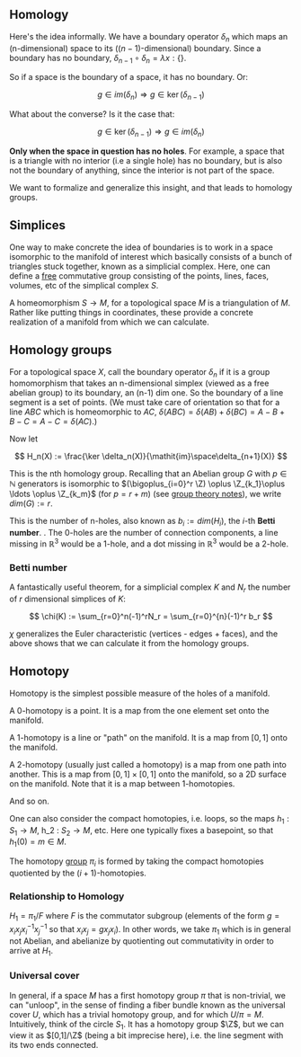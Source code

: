 $\newcommand{\R}{\mathbb{R}}$
$\newcommand{\RR}{\mathbb{R}}$
$\newcommand{\C}{\mathbb{C}}$
$\newcommand{\N}{\mathbb{N}}$
$\newcommand{\Z}{\mathbb{Z}}$


## Homology

Here's the idea informally. We have a boundary operator $\delta_n$ which maps an (n-dimensional) space to its (($n-1$)-dimensional) boundary. Since a boundary has no boundary, $\delta_{n-1}\circ\delta_n = \lambda x:\{\}$. 

So if a space is the boundary of a space, it has no boundary. Or:

$$
g \in im (\delta_n) \Rightarrow g \in \ker (\delta_{n-1})
$$

What about the converse? Is it the case that:

$$
g \in \ker (\delta_{n-1}) \Rightarrow g \in im (\delta_n)
$$

**Only when the space in question has no holes**. For example, a space that is a triangle with no interior (i.e a single hole) has no boundary, but is also not the boundary of anything, since the interior is not part of the space.

We want to formalize and generalize this insight, and that leads to homology groups. 

## Simplices

One way to make concrete the idea of boundaries is to work in a space isomorphic to the manifold of interest which basically consists of a bunch of triangles stuck together, known as a simplicial complex. Here, one can define a [free](/maths/categories/#free-objects) commutative group consisting of the points, lines, faces, volumes, etc of the simplical complex $S$.

A homeomorphism $S \to M$, for a topological space $M$ is a triangulation of $M$. Rather like putting things in coordinates, these provide a concrete realization of a manifold from which we can calculate. 

## Homology groups

For a topological space $X$, call the boundary operator $\delta_n$ if it is a group homomorphism that takes an n-dimensional simplex (viewed as a free abelian group) to its boundary, an (n-1) dim one. So the boundary of a line segment is a set of points. (We must take care of orientation so that for a line $ABC$ which is homeomorphic to $AC$, $\delta(ABC)=\delta(AB)+\delta(BC)=A-B+B-C = A-C = \delta(AC)$.)

Now let 

$$
H_n(X) := \frac{\ker \delta_n(X)}{\mathit{im}\space\delta_{n+1}(X)}
$$

This is the nth homology group.  Recalling that an Abelian group $G$ with $p \in \mathbb{N}$ generators is isomorphic to $(\bigoplus_{i=0}^r \Z) \oplus \Z_{k_1}\oplus \ldots \oplus \Z_{k_m}$ (for $p=r+m$) (see [group theory notes](groups.md)), we write $dim(G) := r$.

This is the number of n-holes, also known as $b_i := dim(H_i)$, the $i$-th **Betti number**. . The 0-holes are the number of connection components, a line missing in $\mathbb{R}^3$ would be a 1-hole, and a dot missing in $\mathbb{R}^3$ would be a 2-hole.

### Betti number

A fantastically useful theorem, for a simplicial complex $K$ and $N_r$ the number of $r$ dimensional simplices of $K$:

$$
\chi(K) := \sum_{r=0}^n(-1)^rN_r = \sum_{r=0}^{n}(-1)^r b_r
$$

$\chi$ generalizes the Euler characteristic (vertices - edges + faces), and the above shows that we can calculate it from the homology groups.

## Homotopy

Homotopy is the simplest possible measure of the holes of a manifold.

A 0-homotopy is a point. It is a map from the one element set onto the manifold.

A 1-homotopy is a line or "path" on the manifold. It is a map from $[0,1]$ onto the manifold.

A 2-homotopy (usually just called a homotopy) is a map from one path into another. This is a map from $[0,1]\times [0,1]$  onto the manifold, so a 2D surface on the manifold. Note that it is a map between 1-homotopies.

And so on.

One can also consider the compact homotopies, i.e. loops, so the maps $h_1 : S_1 \to M$, h_2 : $S_2 \to M$, etc. Here one typically fixes a basepoint, so that $h_1(0)= m\in M$.

The homotopy [group](groups.md) $\pi_i$ is formed by taking the compact homotopies quotiented by the $(i+1)$-homotopies. 

### Relationship to Homology

$H_1 = \pi_1/F$ where $F$ is the commutator subgroup (elements of the form $g = x_ix_jx_i^{-1}x_j^{-1}$ so that $x_ix_j = gx_jx_i$). In other words, we take $\pi_1$ which is in general not Abelian, and abelianize by quotienting out commutativity in order to arrive at $H_1$.

### Universal cover

In general, if a space $M$ has a first homotopy group $\pi$ that is non-trivial, we can "unloop", in the sense of finding a fiber bundle known as the universal cover $U$, which has a trivial homotopy group, and for which $U/\pi = M$. Intuitively, think of the circle $S_1$. It has a homotopy group $\Z$, but we can view it as $[0,1]/\Z$ (being a bit imprecise here), i.e. the line segment with its two ends connected.


